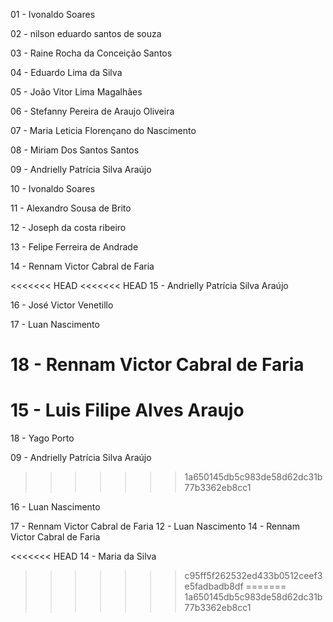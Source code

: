 01 - Ivonaldo Soares

02 - nilson eduardo santos de souza

03 - Raine Rocha da Conceição Santos

04 - Eduardo Lima da Silva

05 - João Vitor Lima Magalhães

06 - Stefanny Pereira de Araujo Oliveira

07 - Maria Leticia Florençano do Nascimento

08 - Miriam Dos Santos Santos 

09 - Andrielly Patrícia Silva Araújo

10 - Ivonaldo Soares

11 - Alexandro Sousa de Brito

12 - Joseph da costa ribeiro

13 - Felipe Ferreira de Andrade

14 -  Rennam Victor Cabral de Faria

<<<<<<< HEAD
<<<<<<< HEAD
15 - Andrielly Patrícia Silva Araújo

16 - José Victor Venetillo

17 - Luan Nascimento

18 - Rennam Victor Cabral de Faria
=======
15 - Luis Filipe Alves Araujo
=======
18 - Yago Porto

09 - Andrielly Patrícia Silva Araújo
>>>>>>> 1a650145db5c983de58d62dc31b77b3362eb8cc1

16 - Luan Nascimento

17 - Rennam Victor Cabral de Faria
12 - Luan Nascimento
14 - Rennam Victor Cabral de Faria


<<<<<<< HEAD
14 - Maria da Silva
>>>>>>> c95ff5f262532ed433b0512ceef3e5fadbadb8df
=======
>>>>>>> 1a650145db5c983de58d62dc31b77b3362eb8cc1
